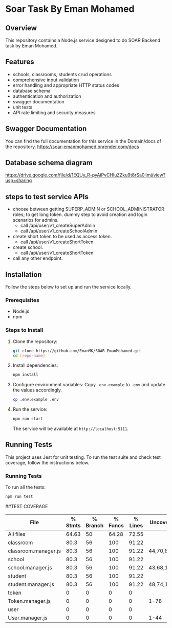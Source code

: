 # Soar Task By Eman Mohamed

## Overview

This repository contains a Node.js service designed to do SOAR Backend task by Eman Mohamed.

## Features
- schools, classrooms, students crud operations
- comprehensive input validation
- error handling and appropriate HTTP status codes
- database schema
- authentication and authorization
- swagger documentation
- unit tests
- API rate limiting and security measures

## Swagger Documentation

You can find the full documentation for this service in the Domain/docs of the repository. 
https://soar-emanmohamed.onrender.com/docs

## Database schema diagram
https://drive.google.com/file/d/1EQUy_R-pyAiPvCHluZZku9t8rSa0ijmj/view?usp=sharing

## steps to test service APIs
- choose between getting SUPERP_ADMIN  or SCHOOL_ADMINISTRATOR roles; to get long token. dummy step to avoid creation and login scenarios for admins.
   - call /api/user/v1_createSuperAdmin
   - call /api/user/v1_createSchoolAdmin
- create short token to be used as access token.
   - call /api/user/v1_createShortToken
- create school.
   - call /api/user/v1_createShortToken
- call any other endpoint.

## Installation

Follow the steps below to set up and run the service locally.

### Prerequisites

- Node.js 
- npm

### Steps to Install

1. Clone the repository:
    ```bash
    git clone https://github.com/EmanMK/SOAR-EmanMohamed.git
    cd [repo-name]
    ```

2. Install dependencies:
    ```bash
    npm install
    ```

3. Configure environment variables:
    Copy `.env.example` to `.env` and update the values accordingly.
    ```bash
    cp .env.example .env
    ```

4. Run the service:
    ```bash
    npm run start
    ```
    The service will be available at `http://localhost:5111`.

## Running Tests

This project uses Jest for unit testing. To run the test suite and check test coverage, follow the instructions below.

### Running Tests

To run all the tests:

```bash
npm run test
```



##TEST COVERAGE

File                   | % Stmts | % Branch | % Funcs | % Lines | Uncovered Line #s 
-----------------------|---------|----------|---------|---------|-------------------
All files              |   64.63 |       50 |   64.28 |   72.55 |                   
 classroom             |    80.3 |       56 |     100 |   91.22 |                   
  classroom.manager.js |    80.3 |       56 |     100 |   91.22 | 44,70,88,122,144  
 school                |    80.3 |       56 |     100 |   91.22 |                   
  school.manager.js    |    80.3 |       56 |     100 |   91.22 | 43,68,101,116,137 
 student               |    80.3 |       56 |     100 |   91.22 |                   
  student.manager.js   |    80.3 |       56 |     100 |   91.22 | 48,74,118,136,156 
 token                 |       0 |        0 |       0 |       0 |                   
  Token.manager.js     |       0 |        0 |       0 |       0 | 1-78              
 user                  |       0 |        0 |       0 |       0 |                   
  User.manager.js      |       0 |        0 |       0 |       0 | 1-44             






